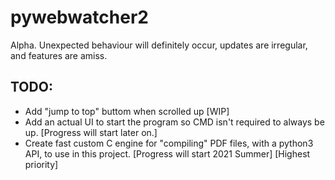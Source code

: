 # pywebwatcher2
Alpha. Unexpected behaviour will definitely occur, updates are irregular, and features are amiss.

## TODO:
- Add "jump to top" buttom when scrolled up [WIP]
- Add an actual UI to start the program so CMD isn't required to always be up. [Progress will start later on.]
- Create fast custom C engine for "compiling" PDF files, with a python3 API, to use in this project. [Progress will start 2021 Summer] [Highest priority]
